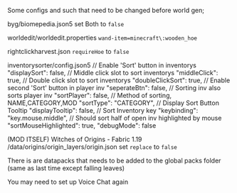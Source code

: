 Some configs and such that need to be changed before world gen; 

byg/biomepedia.json5
set Both to `false` 

worldedit/worldedit.properties
`wand-item=minecraft\:wooden_hoe`

rightclickharvest.json
`requireHoe` to `false`

inventorysorter/config.json5
	// Enable 'Sort' button in inventorys
	"displaySort": false,
	// Middle click slot to sort inventorys
	"middleClick": true,
	// Double click slot to sort inventorys
	"doubleClickSort": true,
	// Enable second 'Sort' button in player inv
	"seperateBtn": false,
	// Sorting inv also sorts player inv
	"sortPlayer": false,
	// Method of sorting, NAME,CATEGORY,MOD
	"sortType": "CATEGORY",
	// Display Sort Button Tooltip
	"displayTooltip": false,
	// Sort Inventory key
	"keybinding": "key.mouse.middle",
	// Should sort half of open inv highlighted by mouse
	"sortMouseHighlighted": true,
	"debugMode": false


(MOD ITSELF) Witches of Origins - Fabric 1.19
/data/origins/origin_layers/origin.json
set `replace` to `false`

There is are datapacks that needs to be added to the global packs folder (same as last time except falling leaves)

You may need to set up Voice Chat again 

